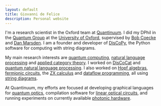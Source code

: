 ```yaml
---
layout: default
title: Giovanni de Felice
description: Personal website
---
```


I'm a research scientist in the Oxford team at [Quantinuum](https://www.quantinuum.com/).
I did my DPhil in the [Quantum Group](https://www.cs.ox.ac.uk/activities/quantum/)
at the [University of Oxford](https://en.wikipedia.org/wiki/University_of_Oxford),
supervised by [Bob Coecke](https://en.wikipedia.org/wiki/Bob_Coecke)
and [Dan Marsden](https://www.cs.ox.ac.uk/people/dan.marsden/).
I am a founder and developer of [DisCoPy](https://discopy.org), the Python software
for computing with string diagrams.

My main research interests are [quantum computing](https://en.wikipedia.org/wiki/Quantum_computing), [natural language processing](https://en.wikipedia.org/wiki/Natural_language_processing)
and [applied category theory](https://en.wikipedia.org/wiki/Applied_category_theory).
I worked on [DisCoCat](https://en.wikipedia.org/wiki/DisCoCat)
and [quantum natural language processing](https://en.wikipedia.org/wiki/Quantum_natural_language_processing).
I also worked on [Hopf algebras](https://www.cs.ox.ac.uk/people/bob.coecke/Giovanni), [fermionic circuits](https://arxiv.org/pdf/1801.01231.pdf),
the [ZX calculus](https://quantum-journal.org/papers/q-2021-03-25-421/)
and [dataflow programming](https://dl.acm.org/doi/10.1145/3531130.3533365),
all using [string diagrams](https://en.wikipedia.org/wiki/String_diagram).

At Quantinuum, my efforts are focused at developing graphical languages
for [quantum optics](https://en.wikipedia.org/wiki/Quantum_optics),
compilation software for [linear optical circuits](https://arxiv.org/abs/2204.12985),
and running experiments on currently available [photonic hardware](https://en.wikipedia.org/wiki/Integrated_quantum_photonics).
